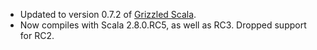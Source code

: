 * Updated to version 0.7.2 of [Grizzled Scala][].
* Now compiles with Scala 2.8.0.RC5, as well as RC3. Dropped support for RC2.

[Grizzled Scala]: http://bmc.github.com/grizzled-scala/
[automatic aggregate creation]: http://www.antlr.org/wiki/display/ST/Expressions#Expressions-Automaticaggregatecreation
